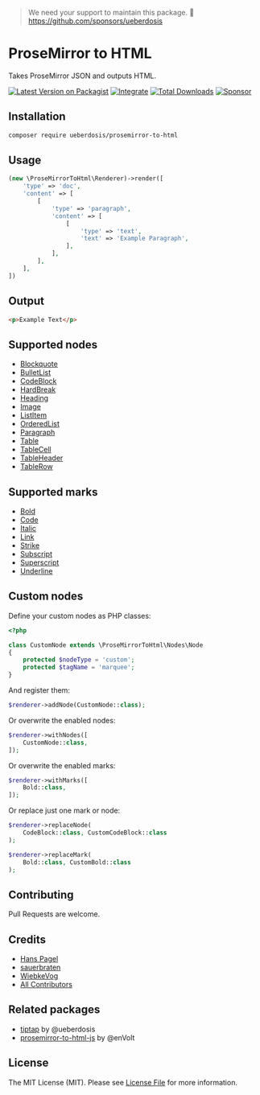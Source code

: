 > We need your support to maintain this package. 💖 https://github.com/sponsors/ueberdosis

# ProseMirror to HTML
Takes ProseMirror JSON and outputs HTML.

[![Latest Version on Packagist](https://img.shields.io/packagist/v/ueberdosis/prosemirror-to-html.svg)](https://packagist.org/packages/ueberdosis/prosemirror-to-html)
[![Integrate](https://github.com/ueberdosis/html-to-prosemirror/workflows/Integrate/badge.svg?branch=main)](https://github.com/ueberdosis/html-to-prosemirror/actions)
[![Total Downloads](https://img.shields.io/packagist/dt/ueberdosis/prosemirror-to-html.svg?style=flat-square)](https://packagist.org/packages/ueberdosis/prosemirror-to-html)
[![Sponsor](https://img.shields.io/static/v1?label=Sponsor&message=%E2%9D%A4&logo=GitHub)](https://github.com/sponsors/ueberdosis)

## Installation
```bash
composer require ueberdosis/prosemirror-to-html
```

## Usage
```php
(new \ProseMirrorToHtml\Renderer)->render([
    'type' => 'doc',
    'content' => [
        [
            'type' => 'paragraph',
            'content' => [
                [
                    'type' => 'text',
                    'text' => 'Example Paragraph',
                ],
            ],
        ],
    ],
])
```

## Output
```html
<p>Example Text</p>
```

## Supported nodes
- [Blockquote](https://github.com/ueberdosis/prosemirror-to-html/blob/main/src/Nodes/Blockquote.php)
- [BulletList](https://github.com/ueberdosis/prosemirror-to-html/blob/main/src/Nodes/BulletList.php)
- [CodeBlock](https://github.com/ueberdosis/prosemirror-to-html/blob/main/src/Nodes/CodeBlock.php)
- [HardBreak](https://github.com/ueberdosis/prosemirror-to-html/blob/main/src/Nodes/HardBreak.php)
- [Heading](https://github.com/ueberdosis/prosemirror-to-html/blob/main/src/Nodes/Heading.php)
- [Image](https://github.com/ueberdosis/prosemirror-to-html/blob/main/src/Nodes/Image.php)
- [ListItem](https://github.com/ueberdosis/prosemirror-to-html/blob/main/src/Nodes/ListItem.php)
- [OrderedList](https://github.com/ueberdosis/prosemirror-to-html/blob/main/src/Nodes/OrderedList.php)
- [Paragraph](https://github.com/ueberdosis/prosemirror-to-html/blob/main/src/Nodes/Paragraph.php)
- [Table](https://github.com/ueberdosis/prosemirror-to-html/blob/main/src/Nodes/Table.php)
- [TableCell](https://github.com/ueberdosis/prosemirror-to-html/blob/main/src/Nodes/TableCell.php)
- [TableHeader](https://github.com/ueberdosis/prosemirror-to-html/blob/main/src/Nodes/TableHeader.php)
- [TableRow](https://github.com/ueberdosis/prosemirror-to-html/blob/main/src/Nodes/TableRow.php)

## Supported marks
- [Bold](https://github.com/ueberdosis/prosemirror-to-html/blob/main/src/Marks/Bold.php)
- [Code](https://github.com/ueberdosis/prosemirror-to-html/blob/main/src/Marks/Code.php)
- [Italic](https://github.com/ueberdosis/prosemirror-to-html/blob/main/src/Marks/Italic.php)
- [Link](https://github.com/ueberdosis/prosemirror-to-html/blob/main/src/Marks/Link.php)
- [Strike](https://github.com/ueberdosis/prosemirror-to-html/blob/main/src/Marks/Strike.php)
- [Subscript](https://github.com/ueberdosis/prosemirror-to-html/blob/main/src/Marks/Subscript.php)
- [Superscript](https://github.com/ueberdosis/prosemirror-to-html/blob/main/src/Marks/Superscript.php)
- [Underline](https://github.com/ueberdosis/prosemirror-to-html/blob/main/src/Marks/Underline.php)

## Custom nodes
Define your custom nodes as PHP classes:
```php
<?php

class CustomNode extends \ProseMirrorToHtml\Nodes\Node
{
    protected $nodeType = 'custom';
    protected $tagName = 'marquee';
}
```

And register them:
```php
$renderer->addNode(CustomNode::class);
```

Or overwrite the enabled nodes:
```php
$renderer->withNodes([
    CustomNode::class,
]);
```

Or overwrite the enabled marks:
```php
$renderer->withMarks([
    Bold::class,
]);
```

Or replace just one mark or node:
```php
$renderer->replaceNode(
    CodeBlock::class, CustomCodeBlock::class
);

$renderer->replaceMark(
    Bold::class, CustomBold::class
);
```

## Contributing
Pull Requests are welcome.

## Credits
- [Hans Pagel](https://github.com/hanspagel)
- [sauerbraten](https://github.com/sauerbraten)
- [WiebkeVog](https://github.com/WiebkeVog)
- [All Contributors](../../contributors)

## Related packages
- [tiptap](https://github.com/ueberdosis/tiptap) by @ueberdosis
- [prosemirror-to-html-js](https://github.com/enVolt/prosemirror-to-html) by @enVolt

## License
The MIT License (MIT). Please see [License File](LICENSE.md) for more information.
